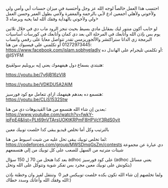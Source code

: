احتسب هذا العمل خالصاً لوجه الله عز وجل وأحتسبة في ميزان حسنات أبي وأمي ولي ولأخوتي وﻷهلي أجمعين ادع لأبي بالرحمة والمغفرة ولأمي بطول العمر وحسن العمل ولي ولأخوتي بالهداية وفقك الله لما يحبه ويرضاه 3>

لو حابب أكون منتور ليك بمقابل مادي بسيط بحيث تنجز الرود ماب دي في خلال تلاتين يوم بس بإذن الله وأتابعك في المرحلة الي بعد دي كمان وأتابعك في كورسات أساسيات البرمجة زي الداتا ستراكتشر والألجوريزمس تقدر تتواصل معايا على رقمي واتساب 
01272973445
أو تكلمني على فيسبوك من هنا: 
https://www.facebook.com/islam.sobhyeladly
أو تكلمني تليجرام على الهاندل ده: 
@ISYFM

هتبتدي بسماع دول هيفهموك يعني إيه بروبليم سولڤينج: 

https://youtu.be/7y6jB16zVl8

https://youtu.be/VDKDU5A2AIM

هتسمع ده بعدهم هيفهمك ازاي تتعامل مع كود فورسيز: 
https://youtu.be/CLiS1532Stw


بعدين إن شاء الله 
هتسمع من هنا الڤيديوهات دي من هنا:
https://www.youtube.com/watch?v=fwkY-ipFpE4&list=PLt69nVTArsUOKtKRPmF8HPVcY3RdS0yit

بالترتيب وكل أما تخلص ڤيديو يبقى كدا خلصت توبيك معين

لما تخلص توبيك يبقى تحل عليه من شيت اسيوط من هنا: 
https://codeforces.com/group/MWSDmqGsZm/contests
دي عبارة عن مجموعة شيتات مترتبه من السهل للصعب على كل توبيك من إلي هتسمعهم 

بعد كدا هتحل من 70 ل 150 سؤال adhoc على كود فورسيز (adhoc يعني مسائل بتكونش على توبيك معين مجرد بس تفكر شوية وتتوكل على الله وتحل) 

ولما تخلصهم إن شاء الله تكون بكده خلصت توبيكس فيز 0  وتنتقل لفيز وان وخطتة بإذن الله 
وفقك الله وأعانك وسدد خطاك:)
